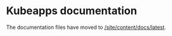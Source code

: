 # Kubeapps documentation

The documentation files have moved to [/site/content/docs/latest](/site/content/docs/latest).
